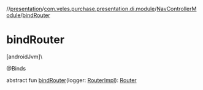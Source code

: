 //[presentation](../../../index.md)/[com.veles.purchase.presentation.di.module](../index.md)/[NavControllerModule](index.md)/[bindRouter](bind-router.md)

# bindRouter

[androidJvm]\

@Binds

abstract fun [bindRouter](bind-router.md)(logger: [RouterImpl](../../com.veles.purchase.presentation.base.mvvm.navigation/-router-impl/index.md)): [Router](../../com.veles.purchase.presentation.base.mvvm.navigation/-router/index.md)
